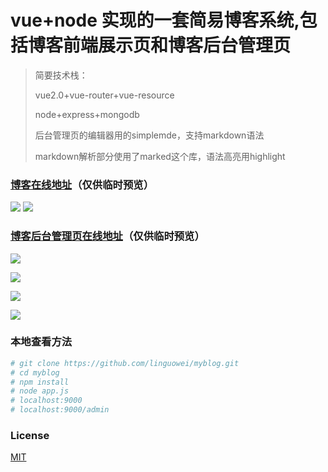 # vue+node 实现的一套简易博客系统,包括博客前端展示页和博客后台管理页

> 简要技术栈：
>
> vue2.0+vue-router+vue-resource
>
> node+express+mongodb
>
> 后台管理页的编辑器用的simplemde，支持markdown语法
>
> markdown解析部分使用了marked这个库，语法高亮用highlight

### [博客在线地址](https://weiweiblog.herokuapp.com)（仅供临时预览）
 
![](https://github.com/linguowei/myblog/blob/master/PreviewImg/blog01.png)
![](https://github.com/linguowei/myblog/blob/master/PreviewImg/blog02.png)

### [博客后台管理页在线地址](https://weiweiblog.herokuapp.com/admin)（仅供临时预览）

![](https://github.com/linguowei/myblog/blob/master/PreviewImg/admin01.png)

![](https://github.com/linguowei/myblog/blob/master/PreviewImg/admin02.png)

![](https://github.com/linguowei/myblog/blob/master/PreviewImg/admin3.png)

![](https://github.com/linguowei/myblog/blob/master/PreviewImg/admin4.png)

### 本地查看方法

``` bash
# git clone https://github.com/linguowei/myblog.git
# cd myblog
# npm install
# node app.js
# localhost:9000
# localhost:9000/admin
```
### License
[MIT](http://baike.baidu.com/link?url=Jyi0g4j2lZkwKOFlh0E_5RmvG30PWa7KQrwP61ITgroqFLEJUb93PfXzCRC1ElZfZhfJFgPJCZQ4ZmtsiMC_oEvYL9Gev7yhNH_ErDmxmDRBIpWvJxzKdPQPn4xeYNHF)

